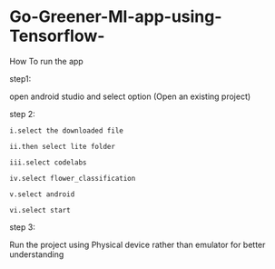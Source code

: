 # Go-Greener-Ml-app-using-Tensorflow-

How To run the app

step1:

open android studio and select option (Open an existing project)

step 2:

    i.select the downloaded file
    
    ii.then select lite folder
    
    iii.select codelabs
    
    iv.select flower_classification
    
    v.select android
    
    vi.select start

step 3:

Run the project using Physical device rather than emulator for better understanding
